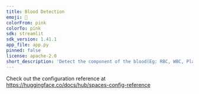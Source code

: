 ```yaml
---
title: Blood Detection
emoji: 🚀
colorFrom: pink
colorTo: pink
sdk: streamlit
sdk_version: 1.41.1
app_file: app.py
pinned: false
license: apache-2.0
short_description: 'Detect the component of the blood(Eg: RBC, WBC, Platelets'
---
```


Check out the configuration reference at https://huggingface.co/docs/hub/spaces-config-reference
